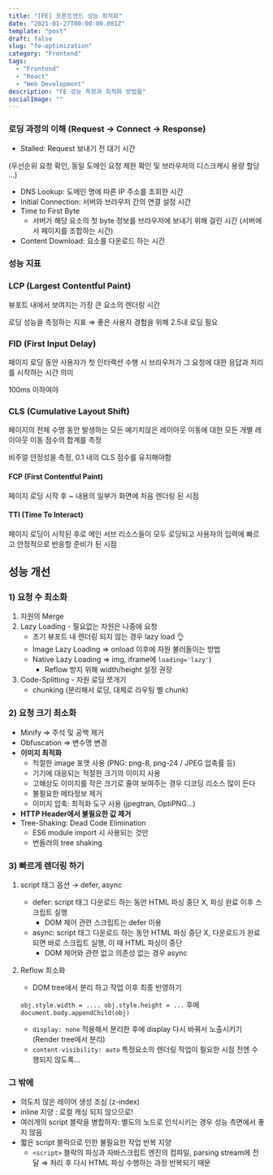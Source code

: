 ```yaml
---
title: "[FE] 프론트엔드 성능 최적화"
date: "2021-01-27T00:00:00.001Z"
template: "post"
draft: false
slug: "fe-optimization"
category: "Frontend"
tags:
  - "Frontend"
  - "React"
  - "Web Development"
description: "FE 성능 측정과 최적화 방법들"
socialImage: ""
---
```


### 로딩 과정의 이해 (Request → Connect → Response)

- Stalled: Request 보내기 전 대기 시간

(우선순위 요청 확인, 동일 도메인 요청 제한 확인 및 브라우저의 디스크캐시 용량 할당 ...)

- DNS Lookup: 도메인 명에 따른 IP 주소를 조회한 시간
- Initial Connection: 서버와 브라우저 간의 연결 설정 시간
- Time to First Byte
    - 서버가 해당 요소의 첫 byte 정보를 브라우저에 보내기 위해 걸린 시간 (서버에서 페이지를 조합하는 시간)
- Content Download: 요소를 다운로드 하는 시간

### 성능 지표

### LCP (Largest Contentful Paint)

뷰포트 내에서 보여지는 가장 큰 요소의 렌더링 시간

로딩 성능을 측정하는 지표 ⇒ 좋은 사용자 경험을 위해 2.5내 로딩 필요 

### FID (First Input Delay)

페이지 로딩 동안 사용자가 첫 인터랙션 수행 시 브라우저가 그 요청에 대한 응답과 처리를 시작하는 시간 의미

100ms 이하여야 

### CLS (Cumulative Layout Shift)

페이지의 전체 수명 동안 발생하는 모든 예기치않은 레이아웃 이동에 대한 모든 개별 레이아웃 이동 점수의 합계를 측정 

비주얼 안정성을 측정, 0.1 내의 CLS 점수를 유지해야함 

#### FCP (First Contentful Paint)

페이지 로딩 시작 후 ~ 내용의 일부가 화면에 처음 렌더링 된 시점

#### TTI (Time To Interact)

페이지 로딩이 시작된 후로 메인 서브 리소스들이 모두 로딩되고 사용자의 입력에 빠르고 안정적으로 반응할 준비가 된 시점

## 성능 개선

### 1) 요청 수 최소화

1. 자원의 Merge
2. Lazy Loading - 필요없는 자원은 나중에 요청 
    - 초기 뷰포트 내 렌더링 되지 않는 경우 lazy load 👌
    - Image Lazy Loading ⇒ onload 이후에 자원 불러들이는 방법
    - Native Lazy Loading ⇒ img, iframe에 `loading='lazy'`)
        - Reflow 방지 위해 width/height 설정 권장
3. Code-Splitting - 자원 로딩 쪼개기 
    - chunking (분리해서 로딩, 대체로 라우팅 별 chunk)


### 2) 요청 크기 최소화

- Minify ⇒ 주석 및 공백 제거
- Obfuscation ⇒ 변수명 변경
- **이미지 최적화**
    - 적절한 image 포맷 사용 (PNG: png-8, png-24 / JPEG 압축률 등)
    - 기기에 대응되는 적절한 크기의 이미지 사용
    - 고해상도 이미지를 작은 크기로 줄여 보여주는 경우 디코딩 리소스 많이 든다
    - 불필요한 메타정보 제거
    - 이미지 압축: 최적화 도구 사용 (jpegtran, OptiPNG...)
- **HTTP Header에서 불필요한 값 제거**
- Tree-Shaking: Dead Code Elimination
    - ES6 module import 시 사용되는 것만
    - 번들러의 tree shaking

### 3) 빠르게 렌더링 하기

1. script 태그 옵션 → defer, async
    - defer: script 태그 다운로드 하는 동안 HTML 파싱 중단 X, 파싱 완료 이후 스크립트 실행
        - DOM 제어 관련 스크립트는 defer 이용
    - async: script 태그 다운로드 하는 동안 HTML 파싱 중단 X, 다운로드가 완료되면 바로 스크립트 실행, 이 때 HTML 파싱이 중단
        - DOM 제어와 관련 없고 의존성 없는 경우 async
2. Reflow 최소화
    - DOM tree에서 분리 하고 작업 이후 최종 반영하기

    `obj.style.width = .... obj.style.height = ...` 후에 `document.body.appendChild(obj)`

    - `display: none` 적용해서 분리한 후에 display 다시 바꿔서 노출시키기 (Render tree에서 분리)
    - `content-visibility: auto` 특정요소의 렌더링 작업이 필요한 시점 전엔 수행되지 않도록...

### 그 밖에

- 의도치 않은 레이어 생성 조심 (z-index)
- inline 지양 : 로컬 캐싱 되지 않으므로!
- 여러개의 script 블락을 병합하자: 별도의 노드로 인식시키는 경우 성능 측면에서 좋지 않음
- 짧은 script 블럭으로 인한 불필요한 작업 반복 지양
    - `<script>` 블락의 파싱과 자바스크립트 엔진의 컴파일, parsing stream에 전달 ⇒ 처리 후 다시 HTML 파싱 수행하는 과정 반복되기 때문